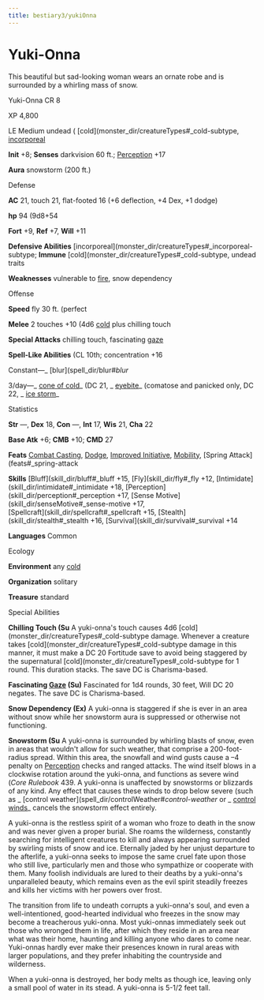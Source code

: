 ```yaml
---
title: bestiary3/yukiOnna
---
```

# Yuki-Onna

This beautiful but sad-looking woman wears an ornate robe and is surrounded by a whirling mass of snow.

Yuki-Onna CR 8

XP 4,800

LE Medium undead ( [cold](monster_dir/creatureTypes#_cold-subtype, [incorporeal](monster_dir/creatureTypes#_incorporeal-subtype)

**Init** +8; **Senses** darkvision 60 ft.; [Perception](skill_dir/perception#_perception) +17

**Aura** snowstorm (200 ft.)

Defense

**AC** 21, touch 21, flat-footed 16 (+6 deflection, +4 Dex, +1 dodge)

**hp** 94 (9d8+54

**Fort** +9, **Ref** +7, **Will** +11

**Defensive Abilities** [incorporeal](monster_dir/creatureTypes#_incorporeal-subtype; **Immune** [cold](monster_dir/creatureTypes#_cold-subtype, undead traits

**Weaknesses** vulnerable to [fire](monster_dir/creatureTypes#_fire-subtype), snow dependency

Offense

**Speed** fly 30 ft. (perfect

**Melee** 2 touches +10 (4d6 [cold](monster_dir/creatureTypes#_cold-subtype) plus chilling touch

**Special Attacks** chilling touch, fascinating [gaze](monster_dir/universalMonsterRules#_gaze)

**Spell-Like Abilities** (CL 10th; concentration +16

Constant—_ [blur](spell_dir/blur#_blur_

3/day—_ [cone of cold](spell_dir/coneOfCold#_cone-of-cold)_ (DC 21, _ [eyebite](spell_dir/eyebite#_eyebite)_ (comatose and panicked only, DC 22, _ [ice storm](spell_dir/iceStorm#_ice-storm)_

Statistics

**Str** —, **Dex** 18, **Con** —, **Int** 17, **Wis** 21, **Cha** 22

**Base Atk** +6; **CMB** +10; **CMD** 27

**Feats** [Combat Casting](feats#_combat-casting), [Dodge](feats#_dodge), [Improved Initiative](feats#_improved-initiative), [Mobility](feats#_mobility), [Spring Attack](feats#_spring-attack

**Skills** [Bluff](skill_dir/bluff#_bluff +15, [Fly](skill_dir/fly#_fly +12, [Intimidate](skill_dir/intimidate#_intimidate +18, [Perception](skill_dir/perception#_perception +17, [Sense Motive](skill_dir/senseMotive#_sense-motive +17,  
 [Spellcraft](skill_dir/spellcraft#_spellcraft +15, [Stealth](skill_dir/stealth#_stealth +16, [Survival](skill_dir/survival#_survival +14

**Languages** Common

Ecology

**Environment** any [cold](monster_dir/creatureTypes#_cold-subtype)

**Organization** solitary

**Treasure** standard

Special Abilities

**Chilling Touch (Su** A yuki-onna's touch causes 4d6 [cold](monster_dir/creatureTypes#_cold-subtype damage. Whenever a creature takes [cold](monster_dir/creatureTypes#_cold-subtype damage in this manner, it must make a DC 20 Fortitude save to avoid being staggered by the supernatural [cold](monster_dir/creatureTypes#_cold-subtype for 1 round. This duration stacks. The save DC is Charisma-based.

**Fascinating [Gaze](monster_dir/universalMonsterRules#_gaze) (Su)** Fascinated for 1d4 rounds, 30 feet, Will DC 20 negates. The save DC is Charisma-based.

**Snow Dependency (Ex)** A yuki-onna is staggered if she is ever in an area without snow while her snowstorm aura is suppressed or otherwise not functioning.

**Snowstorm (Su** A yuki-onna is surrounded by whirling blasts of snow, even in areas that wouldn't allow for such weather, that comprise a 200-foot-radius spread. Within this area, the snowfall and wind gusts cause a –4 penalty on [Perception](skill_dir/perception#_perception) checks and ranged attacks. The wind itself blows in a clockwise rotation around the yuki-onna, and functions as severe wind (_Core Rulebook_ 439. A yuki-onna is unaffected by snowstorms or blizzards of any kind. Any effect that causes these winds to drop below severe (such as _ [control weather](spell_dir/controlWeather#_control-weather_ or _ [control winds](spell_dir/controlWinds#_control-winds)_ cancels the snowstorm effect entirely.

A yuki-onna is the restless spirit of a woman who froze to death in the snow and was never given a proper burial. She roams the wilderness, constantly searching for intelligent creatures to kill and always appearing surrounded by swirling mists of snow and ice. Eternally jaded by her unjust departure to the afterlife, a yuki-onna seeks to impose the same cruel fate upon those who still live, particularly men and those who sympathize or cooperate with them. Many foolish individuals are lured to their deaths by a yuki-onna's unparalleled beauty, which remains even as the evil spirit steadily freezes and kills her victims with her powers over frost.

The transition from life to undeath corrupts a yuki-onna's soul, and even a well-intentioned, good-hearted individual who freezes in the snow may become a treacherous yuki-onna. Most yuki-onnas immediately seek out those who wronged them in life, after which they reside in an area near what was their home, haunting and killing anyone who dares to come near. Yuki-onnas hardly ever make their presences known in rural areas with larger populations, and they prefer inhabiting the countryside and wilderness.

When a yuki-onna is destroyed, her body melts as though ice, leaving only a small pool of water in its stead. A yuki-onna is 5-1/2 feet tall.

